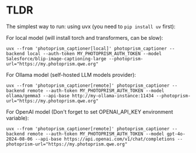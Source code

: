 # TLDR

The simplest way to run: using uvx (you need to `pip install uv` first):

For local model (will install torch and transformers, can be slow):

```
uvx --from 'photoprism_captioner[local]' photoprism_captioner --backend local --auth-token MY_PHOTOPRISM_AUTH_TOKEN --model Salesforce/blip-image-captioning-large --photoprism-url="https://my.photoprism.qwe.org"
```

For Ollama model (self-hosted LLM models provider):

```
uvx --from 'photoprism_captioner[remote]' photoprism_captioner --backend remote --auth-token MY_PHOTOPRISM_AUTH_TOKEN --model ollama/gemma3 --api-base http://my-ollama-instance:11434 --photoprism-url="https://my.photoprism.qwe.org"
```

For OpenAI model (Don't forget to set OPENAI_API_KEY environment variable):

```
uvx --from 'photoprism_captioner[remote]' photoprism_captioner --backend remote --auth-token MY_PHOTOPRISM_AUTH_TOKEN --model gpt-4o-2024-08-06 --api-base https://api.openai.com/v1/chat/completions --photoprism-url="https://my.photoprism.qwe.org"
```
